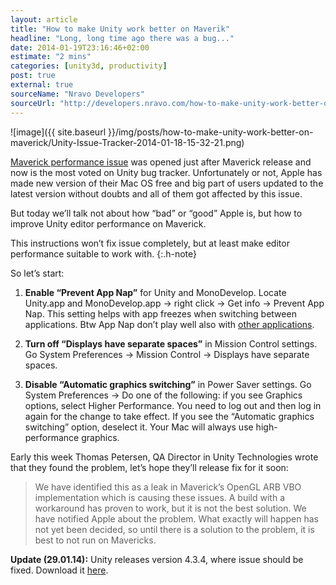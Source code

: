 ```yaml
---
layout: article
title: "How to make Unity work better on Maverik"
headline: "Long, long time ago there was a bug..."
date: 2014-01-19T23:16:46+02:00
estimate: "2 mins"
categories: [unity3d, productivity]
post: true
external: true
sourceName: "Nravo Developers"
sourceUrl: "http://developers.nravo.com/how-to-make-unity-work-better-on-maverick"
---
```


![image]({{ site.baseurl }}/img/posts/how-to-make-unity-work-better-on-maverick/Unity-Issue-Tracker-2014-01-18-15-32-21.png)

[Maverick performance issue](http://issuetracker.unity3d.com/issues/maverick-and-unity-performance-issues) was opened just after Maverick release and now is the most voted on Unity bug tracker. Unfortunately or not, Apple has made new version of their Mac OS free and big part of users updated to the latest version without doubts and all of them got affected by this issue.

But today we’ll talk not about how “bad” or “good” Apple is, but how to improve Unity editor performance on Maverick.

This instructions won’t fix issue completely, but at least make editor performance suitable to work with.
{:.h-note}

So let’s start:


1. **Enable “Prevent App Nap”** for Unity and MonoDevelop. Locate Unity.app and MonoDevelop.app → right click → Get info → Prevent App Nap. This setting helps with app freezes when switching between applications. Btw App Nap don’t play well also with [other applications](http://www.zdnet.com/mac-mavericks-app-nap-power-nap-dont-always-play-well-with-others-7000024792/).

2. **Turn off “Displays have separate spaces”** in Mission Control settings. Go System Preferences → Mission Control → Displays have separate spaces.

3. **Disable “Automatic graphics switching”** in Power Saver settings. Go System Preferences → Do one of the following: if you see Graphics options, select Higher Performance. You need to log out and then log in again for the change to take effect. If you see the “Automatic graphics switching” option, deselect it. Your Mac will always use high-performance graphics.


Early this week Thomas Petersen, QA Director in Unity Technologies wrote that they found the problem, let’s hope they’ll release fix for it soon:

> We have identified this as a leak in Maverick’s OpenGL ARB VBO implementation which is causing these issues. A build with a workaround has proven to work, but it is not the best solution. We have notified Apple about the problem. What exactly will happen has not yet been decided, so until there is a solution to the problem, it is best to not run on Mavericks.


**Update (29.01.14):** Unity releases version 4.3.4, where issue should be fixed. Download it [here](http://unity3d.com/unity/whats-new/unity-4.3.4).
